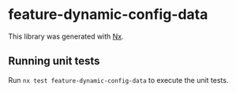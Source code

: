 # feature-dynamic-config-data

This library was generated with [Nx](https://nx.dev).

## Running unit tests

Run `nx test feature-dynamic-config-data` to execute the unit tests.
